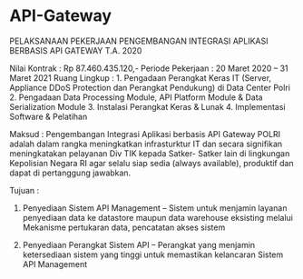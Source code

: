 # API-Gateway

PELAKSANAAN PEKERJAAN PENGEMBANGAN INTEGRASI APLIKASI BERBASIS API GATEWAY T.A. 2020

Nilai Kontrak      : Rp 87.460.435.120,-
Periode Pekerjaan  : 20 Maret 2020 – 31 Maret 2021
Ruang Lingkup      : 1. Pengadaan Perangkat Keras IT (Server, Appliance DDoS Protection dan Perangkat Pendukung) di Data Center Polri
                     2. Pengadaan Data Processing Module, API Platform Module & Data Serialization Module
                     3. Instalasi Perangkat Keras & Lunak
                     4. Implementasi Software & Pelatihan

Maksud             :
Pengembangan Integrasi Aplikasi berbasis API Gateway POLRI adalah dalam rangka meningkatkan infrasturktur IT   dan secara signifikan meningkatakan pelayanan Div TIK kepada Satker- Satker lain di lingkungan Kepolisian Negara RI agar selalu siap sedia (always available), produktif dan dapat di pertanggung jawabkan.

Tujuan             :
1. Penyediaan  Sistem  API  Management   –  Sistem  untuk menjamin layanan penyediaan data ke datastore maupun data warehouse eksisting melalui Mekanisme pertukaran data, pencatatan akses sistem 

2. Penyediaan  Perangkat  Sistem   API  –  Perangkat  yang menjamin ketersediaan sistem yang tinggi untuk memastikan kelancaran Sistem API Management

